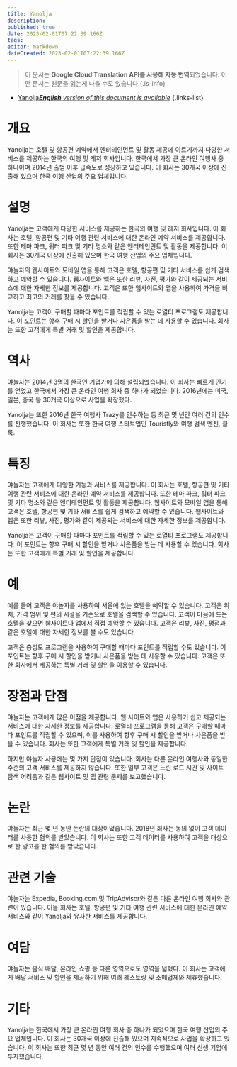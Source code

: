 ```yaml
---
title: Yanolja
description: 
published: true
date: 2023-02-01T07:22:39.166Z
tags: 
editor: markdown
dateCreated: 2023-02-01T07:22:39.166Z
---
```


> 이 문서는 **Google Cloud Translation API를 사용해 자동 번역**되었습니다.
어떤 문서는 원문을 읽는게 나을 수도 있습니다.{.is-info}

- [Yanolja***English** version of this document is available*](/en/Knowledge-base/Dictionary/yanolja)
{.links-list}

# 개요
Yanolja는 호텔 및 항공편 예약에서 엔터테인먼트 및 활동 제공에 이르기까지 다양한 서비스를 제공하는 한국의 여행 및 레저 회사입니다. 한국에서 가장 큰 온라인 여행사 중 하나이며 2014년 출범 이후 급속도로 성장하고 있습니다. 이 회사는 30개국 이상에 진출해 있으며 한국 여행 산업의 주요 업체입니다.

# 설명
Yanolja는 고객에게 다양한 서비스를 제공하는 한국의 여행 및 레저 회사입니다. 이 회사는 호텔, 항공편 및 기타 여행 관련 서비스에 대한 온라인 예약 서비스를 제공합니다. 또한 테마 파크, 워터 파크 및 기타 명소와 같은 엔터테인먼트 및 활동을 제공합니다. 이 회사는 30개국 이상에 진출해 있으며 한국 여행 산업의 주요 업체입니다.

야놀자의 웹사이트와 모바일 앱을 통해 고객은 호텔, 항공편 및 기타 서비스를 쉽게 검색하고 예약할 수 있습니다. 웹사이트와 앱은 또한 리뷰, 사진, 평가와 같이 제공되는 서비스에 대한 자세한 정보를 제공합니다. 고객은 또한 웹사이트와 앱을 사용하여 가격을 비교하고 최고의 거래를 찾을 수 있습니다.

Yanolja는 고객이 구매할 때마다 포인트를 적립할 수 있는 로열티 프로그램도 제공합니다. 이 포인트는 향후 구매 시 할인을 받거나 사은품을 받는 데 사용할 수 있습니다. 회사는 또한 고객에게 특별 거래 및 할인을 제공합니다.

# 역사
야놀자는 2014년 3명의 한국인 기업가에 의해 설립되었습니다. 이 회사는 빠르게 인기를 얻었고 한국에서 가장 큰 온라인 여행 회사 중 하나가 되었습니다. 2016년에는 미국, 일본, 중국 등 30개국 이상으로 사업을 확장했다.

Yanolja는 또한 2016년 한국 여행사 Trazy를 인수하는 등 최근 몇 년간 여러 건의 인수를 진행했습니다. 이 회사는 또한 한국 여행 스타트업인 Touristly와 여행 검색 엔진, 클룩.

# 특징
야놀자는 고객에게 다양한 기능과 서비스를 제공합니다. 이 회사는 호텔, 항공편 및 기타 여행 관련 서비스에 대한 온라인 예약 서비스를 제공합니다. 또한 테마 파크, 워터 파크 및 기타 명소와 같은 엔터테인먼트 및 활동을 제공합니다. 웹사이트와 모바일 앱을 통해 고객은 호텔, 항공편 및 기타 서비스를 쉽게 검색하고 예약할 수 있습니다. 웹사이트와 앱은 또한 리뷰, 사진, 평가와 같이 제공되는 서비스에 대한 자세한 정보를 제공합니다.

Yanolja는 고객이 구매할 때마다 포인트를 적립할 수 있는 로열티 프로그램도 제공합니다. 이 포인트는 향후 구매 시 할인을 받거나 사은품을 받는 데 사용할 수 있습니다. 회사는 또한 고객에게 특별 거래 및 할인을 제공합니다.

# 예
예를 들어 고객은 야놀자를 사용하여 서울에 있는 호텔을 예약할 수 있습니다. 고객은 위치, 가격 범위 및 편의 시설을 기준으로 호텔을 검색할 수 있습니다. 고객이 마음에 드는 호텔을 찾으면 웹사이트나 앱에서 직접 예약할 수 있습니다. 고객은 리뷰, 사진, 평점과 같은 호텔에 대한 자세한 정보를 볼 수도 있습니다.

고객은 충성도 프로그램을 사용하여 구매할 때마다 포인트를 적립할 수도 있습니다. 이 포인트는 향후 구매 시 할인을 받거나 사은품을 받는 데 사용할 수 있습니다. 고객은 또한 회사에서 제공하는 특별 거래 및 할인을 이용할 수 있습니다.

# 장점과 단점
야놀자는 고객에게 많은 이점을 제공합니다. 웹 사이트와 앱은 사용하기 쉽고 제공되는 서비스에 대한 자세한 정보를 제공합니다. 로열티 프로그램을 통해 고객은 구매할 때마다 포인트를 적립할 수 있으며, 이를 사용하여 향후 구매 시 할인을 받거나 사은품을 받을 수 있습니다. 회사는 또한 고객에게 특별 거래 및 할인을 제공합니다.

하지만 야놀자 사용에는 몇 가지 단점이 있습니다. 회사는 다른 온라인 여행사와 동일한 수준의 고객 서비스를 제공하지 않습니다. 또한 일부 고객은 느린 로드 시간 및 사이트 탐색 어려움과 같은 웹사이트 및 앱 관련 문제를 보고했습니다.

# 논란
야놀자는 최근 몇 년 동안 논란의 대상이었습니다. 2018년 회사는 동의 없이 고객 데이터를 사용한 혐의를 받았습니다. 이 회사는 또한 고객 데이터를 사용하여 고객을 대상으로 한 광고를 한 혐의를 받았습니다.

# 관련 기술
야놀자는 Expedia, Booking.com 및 TripAdvisor와 같은 다른 온라인 여행 회사와 관련이 있습니다. 이들 회사는 호텔, 항공편 및 기타 여행 관련 서비스에 대한 온라인 예약 서비스와 같이 Yanolja와 유사한 서비스를 제공합니다.

# 여담
야놀자는 음식 배달, 온라인 쇼핑 등 다른 영역으로도 영역을 넓혔다. 이 회사는 고객에게 배달 서비스 및 할인을 제공하기 위해 여러 레스토랑 및 소매업체와 제휴했습니다.

# 기타
Yanolja는 한국에서 가장 큰 온라인 여행 회사 중 하나가 되었으며 한국 여행 산업의 주요 업체입니다. 이 회사는 30개국 이상에 진출해 있으며 지속적으로 사업을 확장하고 있습니다. 이 회사는 또한 최근 몇 년 동안 여러 건의 인수를 수행했으며 여러 신생 기업에 투자했습니다.